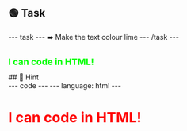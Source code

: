 <h2 class="c-project-heading--task">🟢 Task</h2>
--- task ---
➡️ Make the text colour lime
--- /task ---

<h1 style="color: lime; 
          font-size: 18px;">
    I can code in HTML!
</h1>

<div class="c-project-callout c-project-callout--tip">
## 👀 Hint 

<div class="c-project-code">
--- code ---
---
language: html
---
<h1 style="color: red; 

--- /code ---
</div>

<h1 style="color: red; 
          font-size: 18px;">
    I can code in HTML!
</h1>
